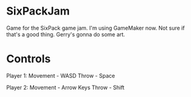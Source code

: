 SixPackJam
==========

Game for the SixPack game jam. I'm using GameMaker now. Not sure if that's a good thing. Gerry's gonna do some art.

Controls
==========

Player 1:
Movement - WASD
Throw - Space

Player 2:
Movement - Arrow Keys
Throw - Shift